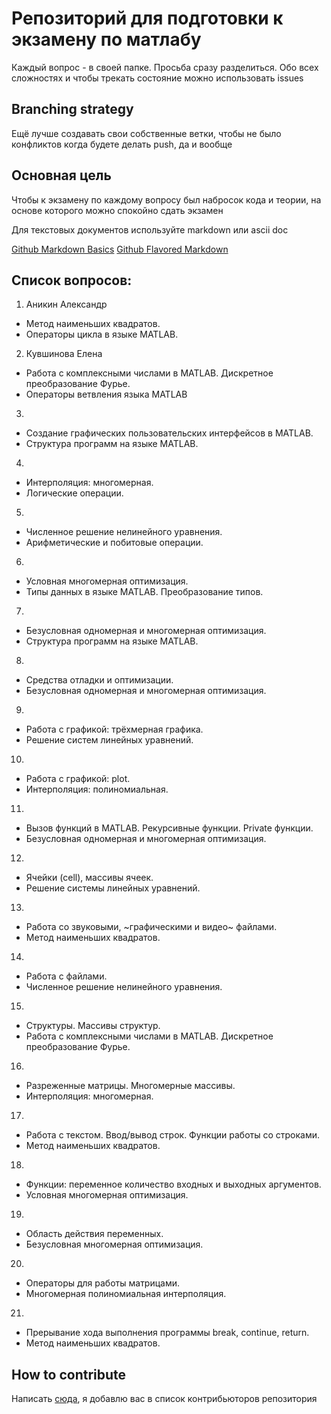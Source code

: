 # Репозиторий для подготовки к экзамену по матлабу

Каждый вопрос - в своей папке. 
Просьба сразу разделиться. Обо всех сложностях и чтобы трекать состояние можно использовать issues

## Branching strategy

Ещё лучше создавать свои собственные ветки, чтобы не было конфликтов когда будете делать push, да и вообще

## Основная цель 

Чтобы к экзамену по каждому вопросу был набросок кода и теории, на основе которого можно спокойно сдать экзамен

Для текстовых документов используйте markdown или ascii doc

[Github Markdown Basics](https://help.github.com/articles/markdown-basics/)
[Github Flavored Markdown](https://help.github.com/articles/github-flavored-markdown/)

## Список вопросов:

1. Аникин Александр
  * Метод наименьших квадратов.
  * Операторы цикла в языке MATLAB.

2. Кувшинова Елена
  * Работа с комплексными числами в MATLAB. Дискретное преобразование Фурье.
  * Операторы ветвления языка MATLAB

3.
  * Создание графических пользовательских интерфейсов в MATLAB.
  * Структура программ на языке MATLAB.

4.
  * Интерполяция: многомерная.
  * Логические операции.

5.
  * Численное решение нелинейного уравнения.
  * Арифметические и побитовые операции.

6.
  * Условная многомерная оптимизация.
  * Типы данных в языке MATLAB.  Преобразование типов.

7.
  * Безусловная одномерная и многомерная оптимизация.
  * Структура программ на языке MATLAB.

8.
  * Средства отладки и оптимизации.
  * Безусловная одномерная и многомерная оптимизация.

9.
  * Работа с графикой: трёхмерная графика.
  * Решение систем линейных уравнений.

10.
  * Работа с графикой: plot.
  * Интерполяция: полиномиальная.

11.
  * Вызов функций в MATLAB. Рекурсивные функции. Private функции.
  * Безусловная одномерная и многомерная оптимизация.

12.
  * Ячейки (cell), массивы ячеек.
  * Решение системы линейных уравнений.

13.
  * Работа со звуковыми, ~графическими и видео~ файлами.
  * Метод наименьших квадратов.

14.
  * Работа с файлами.
  * Численное решение нелинейного уравнения.

15.
  * Структуры. Массивы структур.
  * Работа с комплексными числами в MATLAB. Дискретное преобразование Фурье.

16.
  * Разреженные матрицы. Многомерные массивы.
  * Интерполяция: многомерная.

17.
  * Работа с текстом. Ввод/вывод строк. Функции работы со строками.
  * Метод наименьших квадратов.

18.
  * Функции: переменное количество входных и выходных аргументов.
  * Условная многомерная оптимизация.

19.
  * Область действия переменных.
  * Безусловная многомерная оптимизация.

20.
  * Операторы для работы матрицами.
  * Многомерная полиномиальная интерполяция.

21.
  * Прерывание хода выполнения программы break, continue, return.
  * Метод наименьших квадратов.

## How to contribute

Написать [сюда](http://vk.com/d_c_l_x_v_i), я добавлю вас в список контрибьюторов репозитория

